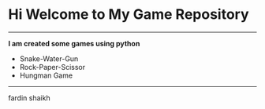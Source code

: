 # Hi Welcome to My Game Repository
***

**I am created some games using python**
- Snake-Water-Gun
- Rock-Paper-Scissor
- Hungman Game
---

fardin shaikh

